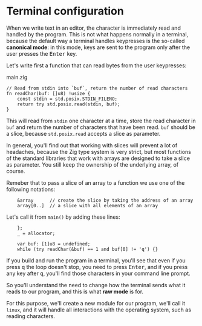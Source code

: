 # Terminal configuration

When we write text in an editor, the character is immediately read and handled
by the program. This is not what happens normally in a terminal, because the
default way a terminal handles keypresses is the so-called **canonical
mode**: in this mode, keys are sent to the program only after the user presses
the <kbd>Enter</kbd> key.

Let's write first a function that can read bytes from the user keypresses:

<div class="code-title">main.zig</div>

```zig
// Read from stdin into `buf`, return the number of read characters
fn readChar(buf: []u8) !usize {
    const stdin = std.posix.STDIN_FILENO;
    return try std.posix.read(stdin, buf);
}
```

This will read from `stdin` one character at a time, store the read character
in `buf` and return the number of characters that have been read.
`buf` should be a slice, because `std.posix.read` accepts a slice as parameter.

In general, you'll find out that working with slices will prevent a lot of
headaches, because the Zig type system is very strict, but most functions of
the standard libraries that work with arrays are designed to take a slice as
parameter. You still keep the ownership of the underlying array, of course.

Remeber that to pass a slice of an array to a function we use one of the
following notations:

```zig
    &array      // create the slice by taking the address of an array
    array[0..]  // a slice with all elements of an array
```

Let's call it from `main()` by adding these lines:

<div class="code-diff-added">

```zig
    };
    _ = allocator;
```
</div>

```zig
    var buf: [1]u8 = undefined;
    while (try readChar(&buf) == 1 and buf[0] != 'q') {}
```

If you build and run the program in a terminal, you'll see that even if you
press <kbd>q</kbd> the loop doesn't stop, you need to press <kbd>Enter</kbd>,
and if you press any key after <kbd>q</kbd>, you'll find those characters in
your command line prompt.

So you'll understand the need to change how the terminal sends what it reads to
our program, and this is what **raw mode** is for.

For this purpose, we'll create a new module for our program, we'll call it
`linux`, and it will handle all interactions with the operating system, such as
reading characters.

